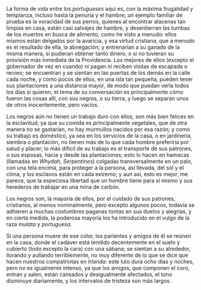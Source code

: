 La forma de vida entre los *portugueses* aquí es, con la máxima frugalidad y templanza, incluso hasta la penuria y el hambre; un ejemplo familiar de prueba es la voracidad de sus perros, quienes al encontrar alacenas tan limpias en casa, están casi salvajes de hambre, y desentierran las tumbas de los muertos en busca de alimento, como he visto a menudo: ellos mismos están delgados por la avaricia, y esa virtud cristiana, que a menudo es el resultado de ella, la abnegación; y entrenarían a su ganado de la misma manera, si pudieran obtener tanto dinero, o si no tuvieran su provisión más inmediata de la Providencia. Los mejores de ellos (excepto el gobernador de vez en cuando) ni pagan ni reciben visitas de escapada o recreo; se encuentran y se sientan en las puertas de los demás en la calle cada noche, y como pocos de ellos, en una isla tan pequeña, pueden tener sus plantaciones a una distancia mayor, de modo que puedan verla todos los días si quieren, el tema de su conversación es principalmente cómo fueron las cosas allí, con sus negros, o su tierra, y luego se separan unos de otros inocentemente, pero vacíos.

Los negros aún no tienen un trabajo duro con ellos, son más bien felices en la esclavitud; ya que su comida es principalmente vegetales, que de otra manera no se gastarían, no hay murmullos nacidos por esa razón; y como su trabajo es doméstico, ya sea en los servicios de la casa, o en jardinería, siembra o plantación, no tienen más de lo que cada hombre preferiría por salud y placer; lo más difícil de su trabajo es el transporte de sus patrones, o sus esposas, hacia y desde las plantaciones; esto lo hacen en hamacas (llamadas en *Whydah, Serpentines*) colgadas transversalmente en un palo, con una tela encima, para proteger a la persona, así llevada, del sol y el clima, y los esclavos están en cada extremo; y aun así, esto es mejor, me parece, que la especiosa libertad que un hombre tiene para sí mismo y sus herederos de trabajar en una mina de carbón.

Los negros son, la mayoría de ellos, por el cuidado de sus patrones, cristianos, al menos nominalmente, pero excepto algunos pocos, todavía se adhieren a muchas costumbres paganas tontas en sus duelos y alegrías, y en cierta medida, la poderosa mayoría los ha introducido en el vulgo de la raza *mulata* y *portuguesa*.

Si una persona muere de ese color, los parientes y amigos de él se reúnen en la casa, donde el cadáver está tendido decentemente en el suelo y cubierto (todo excepto la cara) con una sábana; se sientan a su alrededor, llorando y aullando terriblemente, no muy diferente de lo que se dice que hacen nuestros compatriotas en *Irlanda*: este luto dura ocho días y noches, pero no es igualmente intenso, ya que los amigos, que componen el coro, entran y salen, están cansados y desigualmente afectados, el tono disminuye diariamente, y los intervalos de tristeza son más largos.